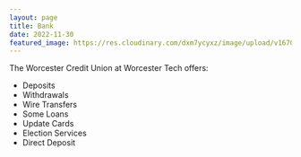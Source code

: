 ```yaml
---
layout: page
title: Bank
date: 2022-11-30
featured_image: https://res.cloudinary.com/dxm7ycyxz/image/upload/v1670348611/2022/01/piggy-bank-2889046_1920_fcsfby.jpg
---
```


The Worcester Credit Union at Worcester Tech offers:

- Deposits
- Withdrawals
- Wire Transfers
- Some Loans
- Update Cards
- Election Services
- Direct Deposit
